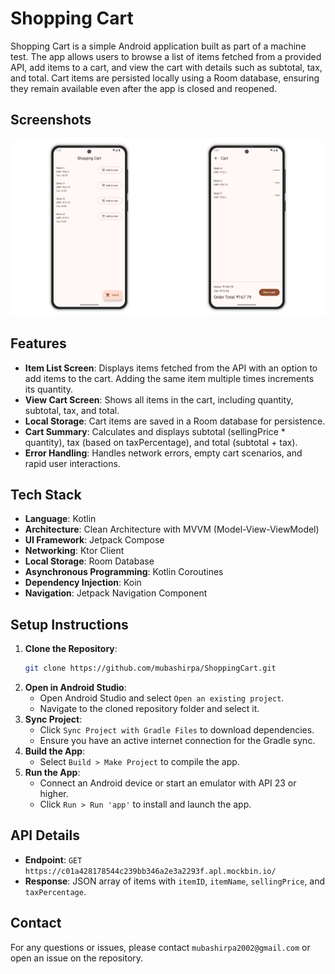 # Shopping Cart

Shopping Cart is a simple Android application built as part of a machine test. The app allows users
to browse a list of items fetched from a provided API, add items to a cart, and view the cart with
details such as subtotal, tax, and total. Cart items are persisted locally using a Room database,
ensuring they remain available even after the app is closed and reopened.

## Screenshots

<picture>
  <source media="(prefers-color-scheme: dark)" srcset="screenshots/screenshot-dark.png">
  <source media="(prefers-color-scheme: light)" srcset="screenshots/screenshot.png">
  <img alt="App Screenshot" src="screenshots/screenshot.png">
</picture>

## Features

- **Item List Screen**: Displays items fetched from the API with an option to add items to the cart.
  Adding the same item multiple times increments its quantity.
- **View Cart Screen**: Shows all items in the cart, including quantity, subtotal, tax, and total.
- **Local Storage**: Cart items are saved in a Room database for persistence.
- **Cart Summary**: Calculates and displays subtotal (sellingPrice * quantity), tax (based on
  taxPercentage), and total (subtotal + tax).
- **Error Handling**: Handles network errors, empty cart scenarios, and rapid user interactions.

## Tech Stack

- **Language**: Kotlin
- **Architecture**: Clean Architecture with MVVM (Model-View-ViewModel)
- **UI Framework**: Jetpack Compose
- **Networking**: Ktor Client
- **Local Storage**: Room Database
- **Asynchronous Programming**: Kotlin Coroutines
- **Dependency Injection**: Koin
- **Navigation**: Jetpack Navigation Component

## Setup Instructions

1. **Clone the Repository**:
   ```bash
   git clone https://github.com/mubashirpa/ShoppingCart.git
   ```
2. **Open in Android Studio**:
    - Open Android Studio and select `Open an existing project`.
    - Navigate to the cloned repository folder and select it.
3. **Sync Project**:
    - Click `Sync Project with Gradle Files` to download dependencies.
    - Ensure you have an active internet connection for the Gradle sync.
4. **Build the App**:
    - Select `Build > Make Project` to compile the app.
5. **Run the App**:
    - Connect an Android device or start an emulator with API 23 or higher.
    - Click `Run > Run 'app'` to install and launch the app.

## API Details

- **Endpoint**: `GET https://c01a428178544c239bb346a2e3a2293f.apl.mockbin.io/`
- **Response**: JSON array of items with `itemID`, `itemName`, `sellingPrice`, and `taxPercentage`.

## Contact

For any questions or issues, please contact `mubashirpa2002@gmail.com` or open an issue on the
repository.